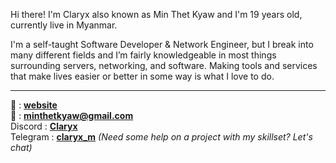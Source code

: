 Hi there! I'm Claryx also known as Min Thet Kyaw and I'm 19 years old, currently live in Myanmar.

I'm a self-taught Software Developer & Network Engineer, but I break into many different fields and I’m fairly knowledgeable in most things surrounding servers, networking, and software. Making tools and services that make lives easier or better in some way is what I love to do.

---

📜 : [**website**](https://claryx-dev.netlify.app) \
📧 : [**minthetkyaw@gmail.com**](mailto://minthetkyaw@gmail.com) \
Discord : [**Claryx**](https://discord.com/channels/@me/1333390445509742666) \
Telegram : [**claryx_m**](https://telegram.me/claryx_m)
_(Need some help on a project with my skillset? Let's chat)_
